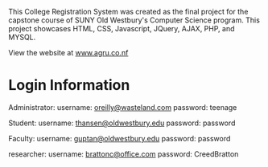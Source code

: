 This College Registration System was created as the final project for the capstone course of SUNY Old Westbury's Computer Science program.
This project showcases HTML, CSS, Javascript, JQuery, AJAX, PHP, and MYSQL.

View the website at www.agru.co.nf

Login Information
=======================
Administrator: username: oreilly@wasteland.com password: teenage

Student: username: thansen@oldwestbury.edu password: password

Faculty: username: guptan@oldwestbury.edu password: password

researcher: username: brattonc@office.com password: CreedBratton

